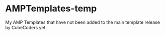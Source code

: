 # AMPTemplates-temp
My AMP Templates that have not been added to the main template release by CubeCoders yet. 
